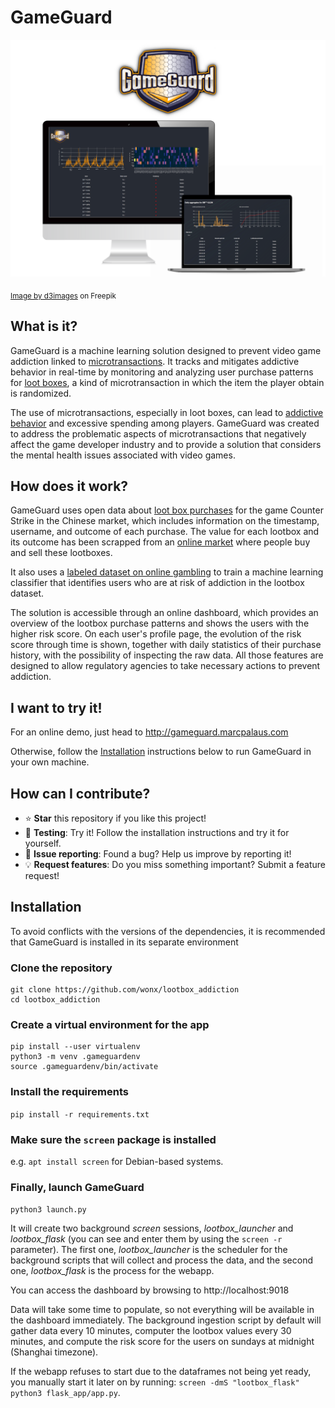 # GameGuard

![](https://github.com/wonx/lootbox_addiction/blob/main/flask_app/static/gameguard_composite.png?raw=true)

<sub><a href="https://www.freepik.com/free-vector/computer-design_919225.htm#query=computer%20screen&position=1&from_view=search&track=ais">Image by d3images</a> on Freepik</sub>

## What is it?
GameGuard is a machine learning solution designed to prevent video game addiction linked to [microtransactions](https://en.wikipedia.org/wiki/Microtransaction). It tracks and mitigates addictive behavior in real-time by monitoring and analyzing user purchase patterns for [loot boxes](https://en.wikipedia.org/wiki/Loot_box), a kind of microtransaction in which the item the player obtain is randomized.

The use of microtransactions, especially in loot boxes, can lead to [addictive behavior](https://en.wikipedia.org/wiki/Video_game_addiction) and excessive spending among players. GameGuard was created to address the problematic aspects of microtransactions that negatively affect the game developer industry and to provide a solution that considers the mental health issues associated with video games.

## How does it work?
GameGuard uses open data about [loot box purchases](https://www.csgo.com.cn/api/lotteryHistory) for the game Counter Strike in the Chinese market, which includes information on the timestamp, username, and outcome of each purchase. The value for each lootbox and its outcome has been scrapped from an [online market](https://wiki.cs.money/) where people buy and sell these lootboxes.

It also uses a [labeled dataset on online gambling](http://www.thetransparencyproject.org/download_index.php) to train a machine learning classifier that identifies users who are at risk of addiction in the lootbox dataset.

The solution is accessible through an online dashboard, which provides an overview of the lootbox purchase patterns and shows the users with the higher risk score. On each user's profile page, the evolution of the risk score through time is shown, together with daily statistics of their purchase history, with the possibility of inspecting the raw data. All those features are designed to allow regulatory agencies to take necessary actions to prevent addiction.

## I want to try it!
For an online demo, just head to http://gameguard.marcpalaus.com

Otherwise, follow the [Installation](#installation) instructions below to run GameGuard in your own machine.

## How can I contribute?
- ⭐ **Star** this repository if you like this project!
- 🧪 **Testing**: Try it! Follow the installation instructions and try it for yourself. 
- 🐞 **Issue reporting**:  Found a bug? Help us improve by reporting it!
- 💡 **Request features**: Do you miss something important? Submit a feature request!

## Installation

To avoid conflicts with the versions of the dependencies, it is recommended that GameGuard is installed in its separate environment

### Clone the repository
```
git clone https://github.com/wonx/lootbox_addiction
cd lootbox_addiction
```

### Create a virtual environment for the app
```
pip install --user virtualenv
python3 -m venv .gameguardenv
source .gameguardenv/bin/activate
```
### Install the requirements
`pip install -r requirements.txt`

### Make sure the `screen` package is installed
e.g. `apt install screen` for Debian-based systems.

### Finally, launch GameGuard
`python3 launch.py`

It will create two background *screen* sessions, *lootbox_launcher* and *lootbox_flask* (you can see and enter them by using the `screen -r` parameter). The first one, *lootbox_launcher* is the scheduler for the background scripts that will collect and process the data, and the second one, *lootbox_flask* is the process for the webapp.

You can access the dashboard by browsing to http://localhost:9018

Data will take some time to populate, so not everything will be available in the dashboard immediately. The background ingestion script by default will gather data every 10 minutes, computer the lootbox values every 30 minutes, and compute the risk score for the users on sundays at midnight (Shanghai timezone).

If the webapp refuses to start due to the dataframes not being yet ready, you manually start it later on by running: `screen -dmS "lootbox_flask" python3
flask_app/app.py`.
